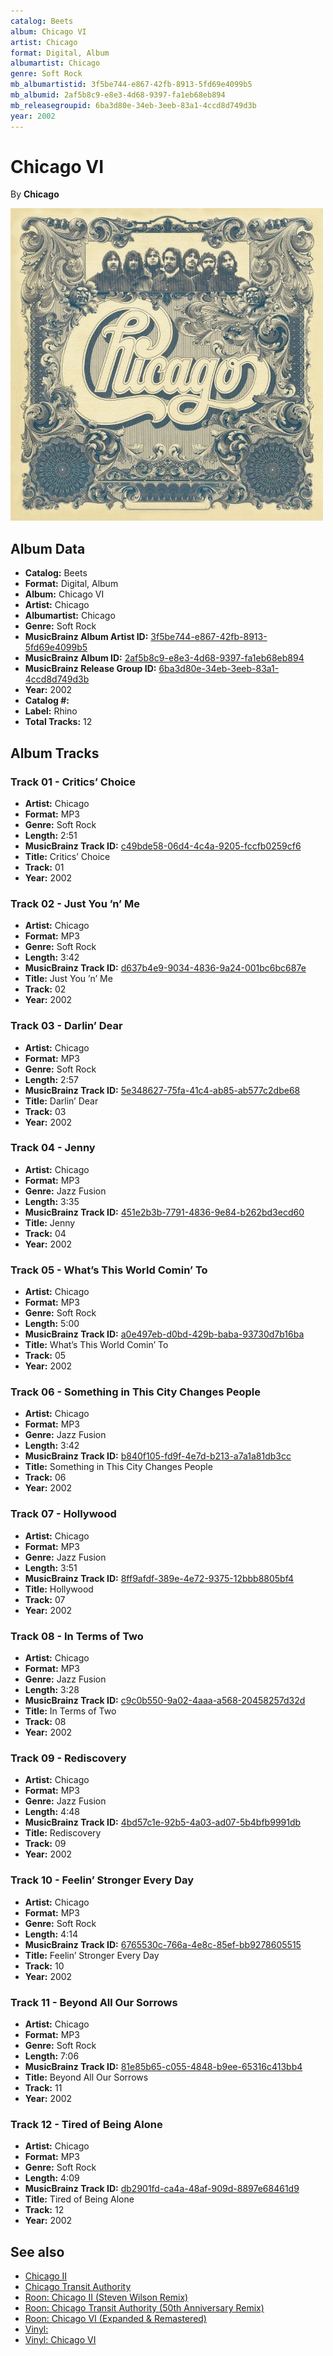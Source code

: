 ```yaml
---
catalog: Beets
album: Chicago VI
artist: Chicago
format: Digital, Album
albumartist: Chicago
genre: Soft Rock
mb_albumartistid: 3f5be744-e867-42fb-8913-5fd69e4099b5
mb_albumid: 2af5b8c9-e8e3-4d68-9397-fa1eb68eb894
mb_releasegroupid: 6ba3d80e-34eb-3eeb-83a1-4ccd8d749d3b
year: 2002
---
```


# Chicago VI

By **Chicago**

![](../../assets/beetscovers/Chicago-Chicago_VI.jpg)

## Album Data

- **Catalog:** Beets
- **Format:** Digital, Album
- **Album:** Chicago VI
- **Artist:** Chicago
- **Albumartist:** Chicago
- **Genre:** Soft Rock
- **MusicBrainz Album Artist ID:** [3f5be744-e867-42fb-8913-5fd69e4099b5](https://musicbrainz.org/artist/3f5be744-e867-42fb-8913-5fd69e4099b5)
- **MusicBrainz Album ID:** [2af5b8c9-e8e3-4d68-9397-fa1eb68eb894](https://musicbrainz.org/release/2af5b8c9-e8e3-4d68-9397-fa1eb68eb894)
- **MusicBrainz Release Group ID:** [6ba3d80e-34eb-3eeb-83a1-4ccd8d749d3b](https://musicbrainz.org/release-group/6ba3d80e-34eb-3eeb-83a1-4ccd8d749d3b)
- **Year:** 2002
- **Catalog #:** 
- **Label:** Rhino
- **Total Tracks:** 12

## Album Tracks

### Track 01 - Critics’ Choice

- **Artist:** Chicago
- **Format:** MP3
- **Genre:** Soft Rock
- **Length:** 2:51
- **MusicBrainz Track ID:** [c49bde58-06d4-4c4a-9205-fccfb0259cf6](https://musicbrainz.org/recording/c49bde58-06d4-4c4a-9205-fccfb0259cf6)
- **Title:** Critics’ Choice
- **Track:** 01
- **Year:** 2002

### Track 02 - Just You ’n’ Me

- **Artist:** Chicago
- **Format:** MP3
- **Genre:** Soft Rock
- **Length:** 3:42
- **MusicBrainz Track ID:** [d637b4e9-9034-4836-9a24-001bc6bc687e](https://musicbrainz.org/recording/d637b4e9-9034-4836-9a24-001bc6bc687e)
- **Title:** Just You ’n’ Me
- **Track:** 02
- **Year:** 2002

### Track 03 - Darlin’ Dear

- **Artist:** Chicago
- **Format:** MP3
- **Genre:** Soft Rock
- **Length:** 2:57
- **MusicBrainz Track ID:** [5e348627-75fa-41c4-ab85-ab577c2dbe68](https://musicbrainz.org/recording/5e348627-75fa-41c4-ab85-ab577c2dbe68)
- **Title:** Darlin’ Dear
- **Track:** 03
- **Year:** 2002

### Track 04 - Jenny

- **Artist:** Chicago
- **Format:** MP3
- **Genre:** Jazz Fusion
- **Length:** 3:35
- **MusicBrainz Track ID:** [451e2b3b-7791-4836-9e84-b262bd3ecd60](https://musicbrainz.org/recording/451e2b3b-7791-4836-9e84-b262bd3ecd60)
- **Title:** Jenny
- **Track:** 04
- **Year:** 2002

### Track 05 - What’s This World Comin’ To

- **Artist:** Chicago
- **Format:** MP3
- **Genre:** Soft Rock
- **Length:** 5:00
- **MusicBrainz Track ID:** [a0e497eb-d0bd-429b-baba-93730d7b16ba](https://musicbrainz.org/recording/a0e497eb-d0bd-429b-baba-93730d7b16ba)
- **Title:** What’s This World Comin’ To
- **Track:** 05
- **Year:** 2002

### Track 06 - Something in This City Changes People

- **Artist:** Chicago
- **Format:** MP3
- **Genre:** Jazz Fusion
- **Length:** 3:42
- **MusicBrainz Track ID:** [b840f105-fd9f-4e7d-b213-a7a1a81db3cc](https://musicbrainz.org/recording/b840f105-fd9f-4e7d-b213-a7a1a81db3cc)
- **Title:** Something in This City Changes People
- **Track:** 06
- **Year:** 2002

### Track 07 - Hollywood

- **Artist:** Chicago
- **Format:** MP3
- **Genre:** Jazz Fusion
- **Length:** 3:51
- **MusicBrainz Track ID:** [8ff9afdf-389e-4e72-9375-12bbb8805bf4](https://musicbrainz.org/recording/8ff9afdf-389e-4e72-9375-12bbb8805bf4)
- **Title:** Hollywood
- **Track:** 07
- **Year:** 2002

### Track 08 - In Terms of Two

- **Artist:** Chicago
- **Format:** MP3
- **Genre:** Jazz Fusion
- **Length:** 3:28
- **MusicBrainz Track ID:** [c9c0b550-9a02-4aaa-a568-20458257d32d](https://musicbrainz.org/recording/c9c0b550-9a02-4aaa-a568-20458257d32d)
- **Title:** In Terms of Two
- **Track:** 08
- **Year:** 2002

### Track 09 - Rediscovery

- **Artist:** Chicago
- **Format:** MP3
- **Genre:** Jazz Fusion
- **Length:** 4:48
- **MusicBrainz Track ID:** [4bd57c1e-92b5-4a03-ad07-5b4bfb9991db](https://musicbrainz.org/recording/4bd57c1e-92b5-4a03-ad07-5b4bfb9991db)
- **Title:** Rediscovery
- **Track:** 09
- **Year:** 2002

### Track 10 - Feelin’ Stronger Every Day

- **Artist:** Chicago
- **Format:** MP3
- **Genre:** Soft Rock
- **Length:** 4:14
- **MusicBrainz Track ID:** [6765530c-766a-4e8c-85ef-bb9278605515](https://musicbrainz.org/recording/6765530c-766a-4e8c-85ef-bb9278605515)
- **Title:** Feelin’ Stronger Every Day
- **Track:** 10
- **Year:** 2002

### Track 11 - Beyond All Our Sorrows

- **Artist:** Chicago
- **Format:** MP3
- **Genre:** Soft Rock
- **Length:** 7:06
- **MusicBrainz Track ID:** [81e85b65-c055-4848-b9ee-65316c413bb4](https://musicbrainz.org/recording/81e85b65-c055-4848-b9ee-65316c413bb4)
- **Title:** Beyond All Our Sorrows
- **Track:** 11
- **Year:** 2002

### Track 12 - Tired of Being Alone

- **Artist:** Chicago
- **Format:** MP3
- **Genre:** Soft Rock
- **Length:** 4:09
- **MusicBrainz Track ID:** [db2901fd-ca4a-48af-909d-8897e68461d9](https://musicbrainz.org/recording/db2901fd-ca4a-48af-909d-8897e68461d9)
- **Title:** Tired of Being Alone
- **Track:** 12
- **Year:** 2002


## See also

- [Chicago II](Chicago_II.md)
- [Chicago Transit Authority](Chicago_Transit_Authority.md)
- [Roon: Chicago II (Steven Wilson Remix)](../../Roon/Chicago/Chicago_II_Steven_Wilson_Remix.md)
- [Roon: Chicago Transit Authority (50th Anniversary Remix)](../../Roon/Chicago/Chicago_Transit_Authority_50th_Anniversary_Remix.md)
- [Roon: Chicago VI (Expanded & Remastered)](../../Roon/Chicago/Chicago_VI_Expanded_and_Remastered.md)
- [Vinyl: ](../../Vinyl/Chicago/Chicago.md)
- [Vinyl: Chicago VI](../../Vinyl/Chicago/Chicago_VI.md)
